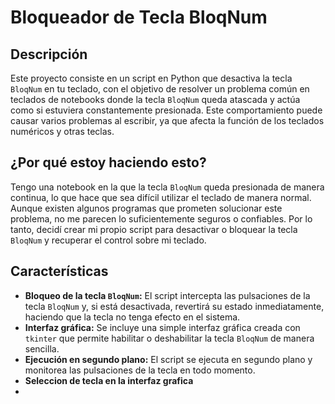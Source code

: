 # Bloqueador de Tecla BloqNum

## Descripción

Este proyecto consiste en un script en Python que desactiva la tecla `BloqNum` en tu teclado, con el objetivo de resolver un problema común en teclados de notebooks donde la tecla `BloqNum` queda atascada y actúa como si estuviera constantemente presionada. Este comportamiento puede causar varios problemas al escribir, ya que afecta la función de los teclados numéricos y otras teclas.

## ¿Por qué estoy haciendo esto?

Tengo una notebook en la que la tecla `BloqNum` queda presionada de manera continua, lo que hace que sea difícil utilizar el teclado de manera normal. Aunque existen algunos programas que prometen solucionar este problema, no me parecen lo suficientemente seguros o confiables. Por lo tanto, decidí crear mi propio script para desactivar o bloquear la tecla `BloqNum` y recuperar el control sobre mi teclado.

## Características

- **Bloqueo de la tecla `BloqNum`:** El script intercepta las pulsaciones de la tecla `BloqNum` y, si está desactivada, revertirá su estado inmediatamente, haciendo que la tecla no tenga efecto en el sistema.
- **Interfaz gráfica:** Se incluye una simple interfaz gráfica creada con `tkinter` que permite habilitar o deshabilitar la tecla `BloqNum` de manera sencilla.
- **Ejecución en segundo plano:** El script se ejecuta en segundo plano y monitorea las pulsaciones de la tecla en todo momento.
- **Seleccion de tecla en la interfaz grafica**
- 
